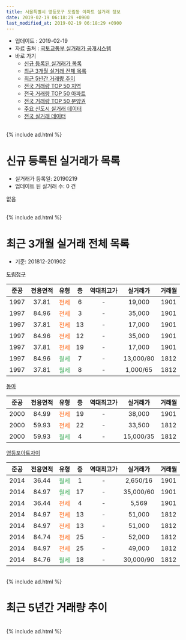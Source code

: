 ```yaml
---
title: 서울특별시 영등포구 도림동 아파트 실거래 정보
date: 2019-02-19 06:18:29 +0900
last_modified_at: 2019-02-19 06:18:29 +0900
---
```


* 업데이트 : 2019-02-19
* 자료 출처 : [국토교통부 실거래가 공개시스템](http://rt.molit.go.kr)
* 바로 가기
    * [신규 등록된 실거래가 목록](#신규-등록된-실거래가-목록)
    * [최근 3개월 실거래 전체 목록](#최근-3개월-실거래-전체-목록)
    * [최근 5년간 거래량 추이](#최근-5년간-거래량-추이)
    * [전국 거래량 TOP 50 지역](https://ayogom.github.io/apt-trade-info/최근-3개월-전국에서-가장-거래가-많이-발생한-지역)
    * [전국 거래량 TOP 50 아파트](https://ayogom.github.io/apt-trade-info/최근-3개월-전국에서-가장-거래가-많이-발생한-아파트)
    * [전국 거래량 TOP 50 분양권](https://ayogom.github.io/apt-trade-info/최근-3개월-전국에서-가장-거래가-많이-발생한-분양권)
    * [주요 신도시 실거래 데이터](https://ayogom.github.io/apt-trade-info/주요-신도시)
    * [전국 실거래 데이터](https://ayogom.github.io/apt-trade-info/전국)
<br>
{% include ad.html %}
<br>

# 신규 등록된 실거래가 목록
* 실거래가 등록일: 20190219
* 업데이트 된 실거래 수: 0 건

없음

<br>
{% include ad.html %}
<br>

# 최근 3개월 실거래 전체 목록
* 기준: 201812-201902


[도림청구](https://search.naver.com/search.naver?query=%EC%84%9C%EC%9A%B8%ED%8A%B9%EB%B3%84%EC%8B%9C+%EC%98%81%EB%93%B1%ED%8F%AC%EA%B5%AC+%EB%8F%84%EB%A6%BC%EB%8F%99+%EB%8F%84%EB%A6%BC%EC%B2%AD%EA%B5%AC)

|준공|전용면적|유형|층|역대최고가|실거래가|거래월|
|:---:|:---:|:---:|:---:|:---:|:---:|:---:|
|1997|37.81|<span style="color:#ff5a00">전세</span>|6|<span style="color:#444444">-</span>|19,000|1901|
|1997|84.96|<span style="color:#ff5a00">전세</span>|3|<span style="color:#444444">-</span>|35,000|1901|
|1997|37.81|<span style="color:#ff5a00">전세</span>|13|<span style="color:#444444">-</span>|17,000|1901|
|1997|84.96|<span style="color:#ff5a00">전세</span>|12|<span style="color:#444444">-</span>|35,000|1901|
|1997|37.81|<span style="color:#ff5a00">전세</span>|19|<span style="color:#444444">-</span>|17,000|1901|
|1997|84.96|<span style="color:#34a853">월세</span>|7|<span style="color:#444444">-</span>|13,000/80|1812|
|1997|37.81|<span style="color:#34a853">월세</span>|8|<span style="color:#444444">-</span>|1,000/65|1812|

[동아](https://search.naver.com/search.naver?query=%EC%84%9C%EC%9A%B8%ED%8A%B9%EB%B3%84%EC%8B%9C+%EC%98%81%EB%93%B1%ED%8F%AC%EA%B5%AC+%EB%8F%84%EB%A6%BC%EB%8F%99+%EB%8F%99%EC%95%84)

|준공|전용면적|유형|층|역대최고가|실거래가|거래월|
|:---:|:---:|:---:|:---:|:---:|:---:|:---:|
|2000|84.99|<span style="color:#ff5a00">전세</span>|19|<span style="color:#444444">-</span>|38,000|1901|
|2000|59.93|<span style="color:#ff5a00">전세</span>|22|<span style="color:#444444">-</span>|33,500|1812|
|2000|59.93|<span style="color:#34a853">월세</span>|4|<span style="color:#444444">-</span>|15,000/35|1812|

[영등포아트자이](https://search.naver.com/search.naver?query=%EC%84%9C%EC%9A%B8%ED%8A%B9%EB%B3%84%EC%8B%9C+%EC%98%81%EB%93%B1%ED%8F%AC%EA%B5%AC+%EB%8F%84%EB%A6%BC%EB%8F%99+%EC%98%81%EB%93%B1%ED%8F%AC%EC%95%84%ED%8A%B8%EC%9E%90%EC%9D%B4)

|준공|전용면적|유형|층|역대최고가|실거래가|거래월|
|:---:|:---:|:---:|:---:|:---:|:---:|:---:|
|2014|36.44|<span style="color:#34a853">월세</span>|1|<span style="color:#444444">-</span>|2,650/16|1901|
|2014|84.97|<span style="color:#34a853">월세</span>|17|<span style="color:#444444">-</span>|35,000/60|1901|
|2014|36.44|<span style="color:#ff5a00">전세</span>|4|<span style="color:#444444">-</span>|5,569|1901|
|2014|84.97|<span style="color:#ff5a00">전세</span>|13|<span style="color:#444444">-</span>|51,000|1812|
|2014|84.97|<span style="color:#ff5a00">전세</span>|13|<span style="color:#444444">-</span>|51,000|1812|
|2014|84.74|<span style="color:#ff5a00">전세</span>|25|<span style="color:#444444">-</span>|52,000|1812|
|2014|84.97|<span style="color:#ff5a00">전세</span>|25|<span style="color:#444444">-</span>|49,000|1812|
|2014|84.76|<span style="color:#34a853">월세</span>|18|<span style="color:#444444">-</span>|30,000/90|1812|


<br>
{% include ad.html %}
<br>

# 최근 5년간 거래량 추이


<div style="width:100%;">
    <canvas id="deal_progress" height="200"></canvas>
</div>

<script>
new Chart(document.getElementById("deal_progress"), {
    type: 'line',
    data: {
        labels: ['201402','201403','201404','201405','201406','201407','201408','201409','201410','201411','201412','201501','201502','201503','201504','201505','201506','201507','201508','201509','201510','201511','201512','201601','201602','201603','201604','201605','201606','201607','201608','201609','201610','201611','201612','201701','201702','201703','201704','201705','201706','201707','201708','201709','201710','201711','201712','201801','201802','201803','201804','201805','201806','201807','201808','201809','201810','201811','201812','201901','201902'],
        datasets: [{
            label: '매매',
            pointRadius: 1,
            data: [11, 9, 12, 5, 3, 5, 12, 11, 6, 6, 8, 3, 4, 11, 16, 9, 11, 7, 11, 6, 8, 7, 3, 9, 5, 14, 11, 12, 9, 11, 14, 11, 12, 5, 2, 2, 1, 8, 13, 21, 11, 11, 6, 7, 7, 9, 7, 15, 9, 5, 6, 1, 3, 6, 9, 1, 2, 0, 0, 0, 0],
            borderColor: "rgba(255, 201, 14, 1)",
            backgroundColor: "rgba(255, 201, 14, 0.5)",
            fill: false,
            lineTension: 0
        },{
            label: '전월세',
            pointRadius: 1,
            data: [42, 37, 45, 11, 7, 6, 8, 12, 5, 5, 3, 6, 6, 5, 7, 7, 11, 2, 7, 6, 9, 5, 7, 8, 20, 28, 13, 11, 21, 9, 4, 3, 4, 3, 6, 10, 10, 2, 6, 3, 9, 7, 6, 9, 5, 13, 10, 11, 23, 18, 17, 14, 14, 9, 9, 8, 8, 5, 9, 9, 0],
            borderColor: "rgba(0, 141, 185, 1)",
            backgroundColor: "rgba(0, 141, 185, 0.5)",
            fill: false,
            lineTension: 0
        }
        ]
    },
    options: {
        responsive: true,
        title: {
            display: false
        },
        tooltips: {
            mode: 'index',
            intersect: false
        },
        hover: {
            mode: 'nearest',
            intersect: true
        },
        scales: {
            xAxes: [{
                display: true,
                scaleLabel: {
                    display: true,
                    labelString: '년/월'
                }
            }],
            yAxes: [{
                display: true,
                ticks: {
                    suggestedMin: 0,
                },
                scaleLabel: {
                    display: true,
                    labelString: '실거래 수'
                }
            }]
        }
    }
});

</script>


<br>
{% include ad.html %}
<br>

